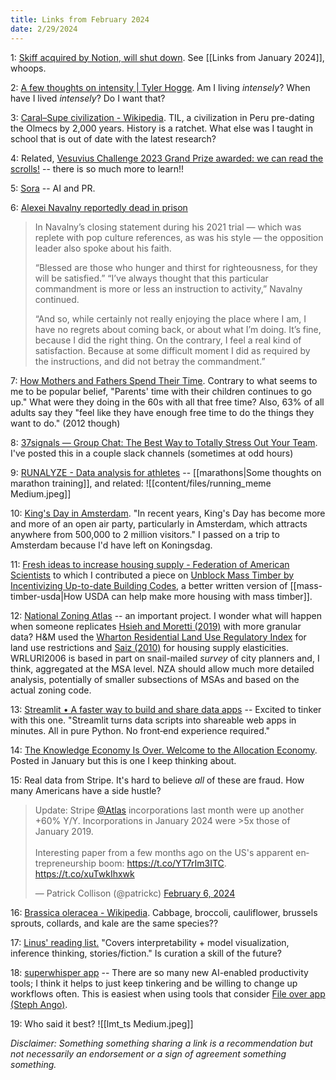 ```yaml
---
title: Links from February 2024
date: 2/29/2024
---
```


1: [Skiff acquired by Notion, will shut down](https://arstechnica.com/gadgets/2024/02/encrypted-email-service-skiff-gets-acquired-will-shut-down-in-six-months/). See [[Links from January 2024]], whoops. 

2: [A few thoughts on intensity | Tyler Hogge](https://tylerhogge.com/2024/01/29/a-few-thoughts-on-intensity/). Am I living *intensely*? When have I lived *intensely*? Do I want that? 

3: [Caral–Supe civilization - Wikipedia](https://en.wikipedia.org/wiki/Caral–Supe_civilization). TIL, a civilization in Peru pre-dating the Olmecs by 2,000 years. History is a ratchet. What else was I taught in school that is out of date with the latest research?  

4: Related, [Vesuvius Challenge 2023 Grand Prize awarded: we can read the scrolls!](https://scrollprize.org/grandprize) -- there is so much more to learn!!

5: [Sora](https://openai.com/sora) -- AI and PR.

6: [Alexei Navalny reportedly dead in prison](https://www.catholicnewsagency.com/news/256866/russian-opposition-leader-outspoken-christian-alexei-navalny-reportedly-dead-in-prison)
> In Navalny’s closing statement during his 2021 trial — which was replete with pop culture references, as was his style — the opposition leader also spoke about his faith.
> 
> “Blessed are those who hunger and thirst for righteousness, for they will be satisfied.” “I’ve always thought that this particular commandment is more or less an instruction to activity,” Navalny continued.
> 
> “And so, while certainly not really enjoying the place where I am, I have no regrets about coming back, or about what I’m doing. It’s fine, because I did the right thing. On the contrary, I feel a real kind of satisfaction. Because at some difficult moment I did as required by the instructions, and did not betray the commandment.”

7: [How Mothers and Fathers Spend Their Time](https://www.pewresearch.org/social-trends/2013/03/14/chapter-4-how-mothers-and-fathers-spend-their-time/). Contrary to what seems to me to be popular belief, "Parents' time with their children continues to go up." What were they doing in the 60s with all that free time? Also, 63% of all adults say they "feel like they have enough free time to do the things they want to do." (2012 though)

8: [37signals — Group Chat: The Best Way to Totally Stress Out Your Team](https://37signals.com/group-chat-problems). I've posted this in a couple slack channels (sometimes at odd hours)

9: [RUNALYZE - Data analysis for athletes](https://runalyze.com) -- [[marathons|Some thoughts on marathon training]], and related:
![[content/files/running_meme Medium.jpeg]]

10: [King's Day in Amsterdam](https://www.amsterdamsights.com/events/koningsdag.html). "In recent years, King's Day has become more and more of an open air party, particularly in Amsterdam, which attracts anywhere from 500,000 to 2 million visitors." I passed on a trip to Amsterdam because I'd have left on Koningsdag. 

11: [Fresh ideas to increase housing supply - Federation of American Scientists](https://fas.org/accelerator/housing-supply-ideas-challenge/) to which I contributed a piece on [Unblock Mass Timber by Incentivizing Up-to-date Building Codes](https://fas.org/publication/update-building-codes-to-use-mass-timber/), a better written version of [[mass-timber-usda|How USDA can help make more housing with mass timber]]. 

12: [National Zoning Atlas](https://www.zoningatlas.org) -- an important project. I wonder what will happen when someone replicates [Hsieh and Moretti (2019)](https://www.aeaweb.org/articles?id=10.1257/mac.20170388) with more granular data? H&M used the [Wharton Residential Land Use Regulatory Index](https://real-faculty.wharton.upenn.edu/gyourko/land-use-survey/) for land use restrictions and [Saiz (2010)](https://academic.oup.com/qje/article-abstract/125/3/1253/1903664) for housing supply elasticities. WRLURI2006 is based in part on snail-mailed *survey* of city planners and, I think, aggregated at the MSA level. NZA should allow much more detailed analysis, potentially of smaller subsections of MSAs and based on the actual zoning code. 

13: [Streamlit • A faster way to build and share data apps](https://streamlit.io) -- Excited to tinker with this one. "Streamlit turns data scripts into shareable web apps in minutes. All in pure Python. No front‑end experience required."

14: [The Knowledge Economy Is Over. Welcome to the Allocation Economy](https://every.to/chain-of-thought/the-knowledge-economy-is-over-welcome-to-the-allocation-economy). Posted in January but this is one I keep thinking about. 

15: Real data from Stripe. It's hard to believe *all* of these are fraud. How many Americans have a side hustle? <blockquote class="twitter-tweet"><p lang="en" dir="ltr">Update: Stripe <a href="https://twitter.com/atlas?ref_src=twsrc%5Etfw">@Atlas</a> incorporations last month were up another +60% Y/Y. Incorporations in January 2024 were &gt;5x those of January 2019.<br><br>Interesting paper from a few months ago on the US&#39;s apparent entrepreneurship boom: <a href="https://t.co/YT7rIm3ITC">https://t.co/YT7rIm3ITC</a>. <a href="https://t.co/xuTwkIhxwk">https://t.co/xuTwkIhxwk</a></p>&mdash; Patrick Collison (@patrickc) <a href="https://twitter.com/patrickc/status/1754858609526345769?ref_src=twsrc%5Etfw">February 6, 2024</a></blockquote> <script async src="https://platform.twitter.com/widgets.js" charset="utf-8"></script>

16: [Brassica oleracea - Wikipedia](https://en.wikipedia.org/wiki/Brassica_oleracea). Cabbage, broccoli, cauliflower, brussels sprouts, collards, and kale are the same species??

17: [Linus' reading list.](https://notion.notion.site/Linus-s-reading-list-a1c2bc1eed314db5aa34ad216260aca4) "Covers interpretability + model visualization, inference thinking, stories/fiction." Is curation a skill of the future? 

18: [superwhisper app](https://twitter.com/superwhisperapp) -- There are so many new AI-enabled productivity tools; I think it helps to just keep tinkering and be willing to change up workflows often. This is easiest when using tools that consider [File over app (Steph Ango)](https://stephango.com/file-over-app).

19: Who said it best? 
![[lmt_ts Medium.jpeg]]

*Disclaimer: Something something sharing a link is a recommendation but not necessarily an endorsement or a sign of agreement something something.*